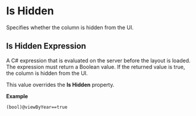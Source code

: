 # Is Hidden

Specifies whether the column is hidden from the UI.

## Is Hidden Expression

A C# expression that is evaluated on the server before the layout is loaded. The expression must return a Boolean value. If the returned value is true, the column is hidden from the UI. 

This value overrides the **Is Hidden** property.
<br/>

**Example**

```
(bool)@viewByYear==true
```

